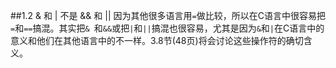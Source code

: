 ##1.2 & 和 | 不是 && 和 ||
因为其他很多语言用`=`做比较，所以在C语言中很容易把`=`和`==`搞混。其实把`& `和`&&`或把`|`和`||`搞混也很容易，尤其是因为`&`和`|`在C语言中的意义和他们在其他语言中的不一样。3.8节(48页)将会讨论这些操作符的确切含义。